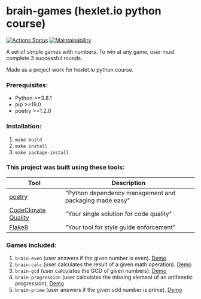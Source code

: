# brain-games (hexlet.io python course)

[![Actions Status](https://github.com/tmvfb/python-project-49/workflows/hexlet-check/badge.svg)](https://github.com/tmvfb/python-project-49/actions) 
[![Maintainability](https://api.codeclimate.com/v1/badges/ba015e7780e60af4d00d/maintainability)](https://codeclimate.com/github/tmvfb/python-project-49/maintainability)

A set of simple games with numbers. To win at any game, user must complete 3 successful rounds. 

Made as a project work for hexlet.io python course. 

### Prerequisites:
* Python >=3.8.1
* pip >=19.0
* poetry >=1.2.0

### Installation:
1. `make build`
2. `make install`
3. `make package-install`

### This project was built using these tools:

| Tool                                                                        | Description                                             |
|-----------------------------------------------------------------------------|---------------------------------------------------------|
| [poetry](https://poetry.eustace.io/)                                        | "Python dependency management and packaging made easy"  |
| [CodeClimate Quality](https://codeclimate.com/)                             | "Your single solution for code quality"                 |
| [Flake8](https://flake8.pycqa.org/en/latest/)                               | "Your tool for style guide enforcement"                 |


### Games included:

1. `brain-even` (user answers if the given number is even). [Demo](https://asciinema.org/a/S1vARBiV98lPc0BNLys6)
2. `brain-calc` (user calculates the result of a given math operation). [Demo](https://asciinema.org/a/JQx457reRs1twdp1Z5ebpeRSv)
3. `brain-gcd` (user calculates the GCD of given numbers). [Demo](https://asciinema.org/a/JQx457reRs1twdp1Z5ebpeRSv)
4. `brain-progression` (user calculates the missing element of an arithmetic progression). [Demo](https://asciinema.org/a/QsfTKAmq8bLOSNa5UQP76AgSA)
5. `brain-prime` (user answers if the given odd number is prime). [Demo](https://asciinema.org/a/e9VzQ9RiSvSvYql0WvUVxhuLX)

